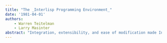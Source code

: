 ```yaml
---
title: "The _Interlisp Programming Environment_"
date: '1981-04-01'
authors: 
    - Warren Teitelman
    - Larry Masinter
abstract: "Integration, extensibility, and ease of modification made Interlisp unique and powerful. Its adaptations will enhance the power of the coming world of personal computing and advanced displays."
---
```


